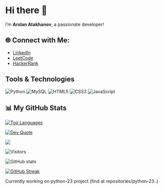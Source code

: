 # Hi there 👋

I’m **Arslan Atakhanov**, a passionate developer!


## 🌐 Connect with Me:

- [LinkedIn](https://www.linkedin.com/in/arslan-atakhanov)
- [LeetCode](https://leetcode.com/u/leo_go/)
- [HackerRank](https://www.hackerrank.com/profile/arslan_atakhanov)

## Tools & Technologies

![Python](https://img.shields.io/badge/Python-3776AB?style=for-the-badge&logo=python&logoColor=white)
![MySQL](https://img.shields.io/badge/MySQL-4479A1?style=for-the-badge&logo=mysql&logoColor=white)
![HTML5](https://img.shields.io/badge/HTML5-E34F26?style=for-the-badge&logo=html5&logoColor=white)
![CSS3](https://img.shields.io/badge/CSS3-1572B6?style=for-the-badge&logo=css3&logoColor=white)
![JavaScript](https://img.shields.io/badge/JavaScript-F7DF1E?style=for-the-badge&logo=javascript&logoColor=black)


## 📊 My GitHub Stats

[![Top Languages](https://github-readme-stats.vercel.app/api/top-langs/?username=arslan01000&layout=compact&theme=dark)](https://github.com/anuraghazra/github-readme-stats)

[![Dev Quote](https://quotes-github-readme.vercel.app/api?type=horizontal&theme=dark)](https://github.com/piyushsuthar/github-readme-quotes)


[![](https://github-profile-summary-cards.vercel.app/api/cards/profile-details?username=arslan01000&theme=github_dark)](https://github.com/vn7n24fzkq/github-profile-summary-cards)




![Visitors](https://visitor-badge.laobi.icu/badge?page_id=arslan01000.arslan01000)

![GitHub stats](https://github-readme-stats.vercel.app/api?username=arslan01000&show_icons=true&locale=en&theme=radical)

[![GitHub Streak](https://streak-stats.demolab.com?user=arslan01000&theme=dark)](https://git.io/streak-stats)


Currently working on python-23 project (find at repositories/python-23..)
